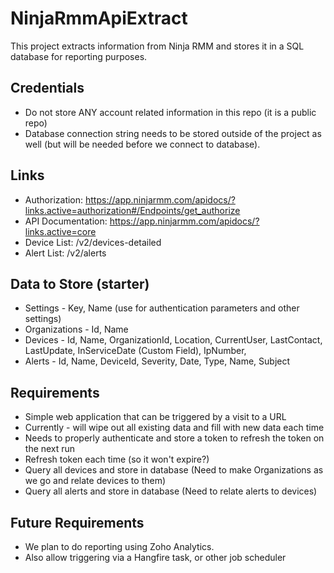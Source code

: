 # NinjaRmmApiExtract
This project extracts information from Ninja RMM and stores it in a SQL database for reporting purposes.

## Credentials
* Do not store ANY account related information in this repo (it is a public repo)
* Database connection string needs to be stored outside of the project as well (but will be needed before we connect to database).

## Links
* Authorization: https://app.ninjarmm.com/apidocs/?links.active=authorization#/Endpoints/get_authorize
* API Documentation: https://app.ninjarmm.com/apidocs/?links.active=core
* Device List: /v2/devices-detailed
* Alert List: /v2/alerts

## Data to Store (starter)
* Settings - Key, Name (use for authentication parameters and other settings)
* Organizations - Id, Name
* Devices - Id, Name, OrganizationId, Location, CurrentUser, LastContact, LastUpdate, InServiceDate (Custom Field), IpNumber, 
* Alerts - Id, Name, DeviceId, Severity, Date, Type, Name, Subject

## Requirements
* Simple web application that can be triggered by a visit to a URL
* Currently - will wipe out all existing data and fill with new data each time
* Needs to properly authenticate and store a token to refresh the token on the next run
* Refresh token each time (so it won't expire?)
* Query all devices and store in database (Need to make Organizations as we go and relate devices to them)
* Query all alerts and store in database (Need to relate alerts to devices)

## Future Requirements
* We plan to do reporting using Zoho Analytics.
* Also allow triggering via a Hangfire task, or other job scheduler
